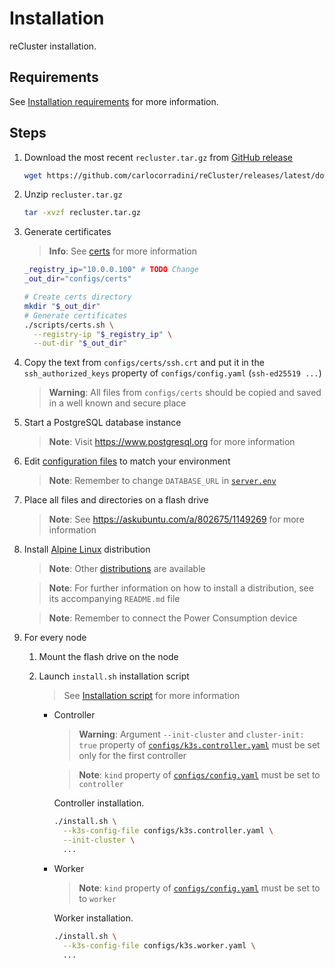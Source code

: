 # Installation

reCluster installation.

## Requirements

See [Installation requirements](./installation_requirements.md) for more information.

## Steps

1. Download the most recent `recluster.tar.gz` from [GitHub release](https://github.com/carlocorradini/reCluster/releases/latest)

   ```sh
   wget https://github.com/carlocorradini/reCluster/releases/latest/download/recluster.tar.gz
   ```

1. Unzip `recluster.tar.gz`

   ```sh
   tar -xvzf recluster.tar.gz
   ```

1. Generate certificates

   > **Info**: See [certs](../scripts/README.md#📑-certssh) for more information

   ```sh
   _registry_ip="10.0.0.100" # TODO Change
   _out_dir="configs/certs"
   
   # Create certs directory
   mkdir "$_out_dir"
   # Generate certificates
   ./scripts/certs.sh \
     --registry-ip "$_registry_ip" \
     --out-dir "$_out_dir"
   ```

1. Copy the text from `configs/certs/ssh.crt` and put it in the `ssh_authorized_keys` property of `configs/config.yaml` (`ssh-ed25519 ...`)

   > **Warning**: All files from `configs/certs` should be copied and saved in a well known and secure place

1. Start a PostgreSQL database instance

   > **Note**: Visit <https://www.postgresql.org> for more information

1. Edit [configuration files](../configs/) to match your environment

   > **Note**: Remember to change `DATABASE_URL` in [`server.env`](../configs/server.env)

1. Place all files and directories on a flash drive

   > **Note**: See <https://askubuntu.com/a/802675/1149269> for more information

1. Install [Alpine Linux](../distributions/alpine/) distribution

   > **Note**: Other [distributions](../distributions/) are available

   > **Note**: For further information on how to install a distribution, see its accompanying `README.md` file

   > **Note**: Remember to connect the Power Consumption device

1. For every node

   1. Mount the flash drive on the node

   1. Launch `install.sh` installation script

      > See [Installation script](./installation_script.md) for more information

      - Controller

        > **Warning**: Argument `--init-cluster` and `cluster-init: true` property of [`configs/k3s.controller.yaml`](../configs/k3s.controller.yaml) must be set only for the first controller

        > **Note**: `kind` property of [`configs/config.yaml`](../configs/config.yaml) must be set to `controller`

        Controller installation.

        ```sh
        ./install.sh \
          --k3s-config-file configs/k3s.controller.yaml \
          --init-cluster \
          ...
        ```

      - Worker

        > **Note**: `kind` property of [`configs/config.yaml`](../configs/config.yaml) must be set to to `worker`

        Worker installation.

        ```sh
        ./install.sh \
          --k3s-config-file configs/k3s.worker.yaml \
          ...
        ```

